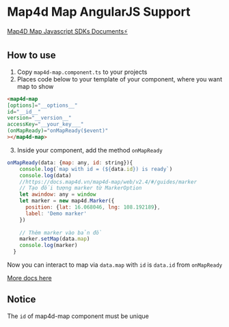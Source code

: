 # Map4d Map AngularJS Support

[Map4D Map Javascript SDKs Documents⚡️](https://docs.map4d.vn/map4d-map/web/)

## How to use
1. Copy `map4d-map.component.ts` to your projects
2. Places code below to your template of your component, where you want map to show
```html
<map4d-map 
[options]="__options__" 
id="__id__"
version="__version__"
accessKey="__your_key___"
(onMapReady)="onMapReady($event)"
></map4d-map>
```

3. Inside your component, add the method `onMapReady`

```Javascript
onMapReady(data: {map: any, id: string}){
    console.log(`map with id = (${data.id}) is ready`)
    console.log(data)
    //https://docs.map4d.vn/map4d-map/web/v2.4/#/guides/marker
    // Tạo đối tượng marker từ MarkerOption
    let awindow: any = window
    let marker = new map4d.Marker({
      position: {lat: 16.068046, lng: 108.192189},
      label: 'Demo marker'
    })
  
    // Thêm marker vào bản đồ
    marker.setMap(data.map)
    console.log(marker)
  }
```

Now you can interact to map via `data.map` with `id` is `data.id` from `onMapReady`

[More docs here](https://docs.map4d.vn/map4d-map/web/)

## Notice
The `id` of map4d-map component must be unique